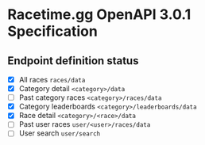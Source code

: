 # Racetime.gg OpenAPI 3.0.1 Specification

## Endpoint definition status

- [x] All races `races/data`
- [x] Category detail `<category>/data`
- [ ] Past category races `<category>/races/data`
- [x] Category leaderboards `<category>/leaderboards/data`
- [x] Race detail `<category>/<race>/data`
- [ ] Past user races `user/<user>/races/data`
- [ ] User search `user/search`
